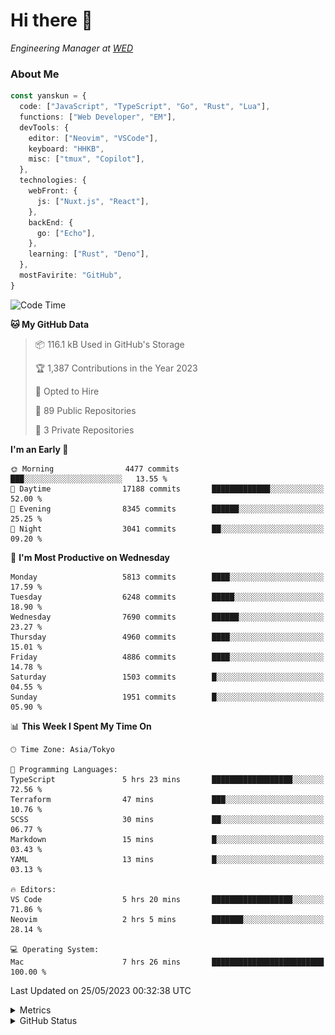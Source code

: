 # Hi there&nbsp;:wave:

<!-- ![Alt text](https://spotify-recently-played-readme.vercel.app/api?user=31kynbuubkiu3r4qh4hjuaglhfay) -->

_Engineering Manager at [WED](https://github.com/wedinc)_

### About Me

```ts
const yanskun = {
  code: ["JavaScript", "TypeScript", "Go", "Rust", "Lua"],
  functions: ["Web Developer", "EM"],
  devTools: {
    editor: ["Neovim", "VSCode"],
    keyboard: "HHKB",
    misc: ["tmux", "Copilot"],
  },
  technologies: {
    webFront: {
      js: ["Nuxt.js", "React"],
    },
    backEnd: {
      go: ["Echo"],
    },
    learning: ["Rust", "Deno"],
  },
  mostFavirite: "GitHub",
}
```

<!--START_SECTION:waka-->
![Code Time](http://img.shields.io/badge/Code%20Time-311%20hrs%2041%20mins-blue)

**🐱 My GitHub Data** 

> 📦 116.1 kB Used in GitHub's Storage 
 > 
> 🏆 1,387 Contributions in the Year 2023
 > 
> 💼 Opted to Hire
 > 
> 📜 89 Public Repositories 
 > 
> 🔑 3 Private Repositories 
 > 
**I'm an Early 🐤** 

```text
🌞 Morning                4477 commits        ███░░░░░░░░░░░░░░░░░░░░░░   13.55 % 
🌆 Daytime                17188 commits       █████████████░░░░░░░░░░░░   52.00 % 
🌃 Evening                8345 commits        ██████░░░░░░░░░░░░░░░░░░░   25.25 % 
🌙 Night                  3041 commits        ██░░░░░░░░░░░░░░░░░░░░░░░   09.20 % 
```
📅 **I'm Most Productive on Wednesday** 

```text
Monday                   5813 commits        ████░░░░░░░░░░░░░░░░░░░░░   17.59 % 
Tuesday                  6248 commits        █████░░░░░░░░░░░░░░░░░░░░   18.90 % 
Wednesday                7690 commits        ██████░░░░░░░░░░░░░░░░░░░   23.27 % 
Thursday                 4960 commits        ████░░░░░░░░░░░░░░░░░░░░░   15.01 % 
Friday                   4886 commits        ████░░░░░░░░░░░░░░░░░░░░░   14.78 % 
Saturday                 1503 commits        █░░░░░░░░░░░░░░░░░░░░░░░░   04.55 % 
Sunday                   1951 commits        █░░░░░░░░░░░░░░░░░░░░░░░░   05.90 % 
```


📊 **This Week I Spent My Time On** 

```text
🕑︎ Time Zone: Asia/Tokyo

💬 Programming Languages: 
TypeScript               5 hrs 23 mins       ██████████████████░░░░░░░   72.56 % 
Terraform                47 mins             ███░░░░░░░░░░░░░░░░░░░░░░   10.76 % 
SCSS                     30 mins             ██░░░░░░░░░░░░░░░░░░░░░░░   06.77 % 
Markdown                 15 mins             █░░░░░░░░░░░░░░░░░░░░░░░░   03.43 % 
YAML                     13 mins             █░░░░░░░░░░░░░░░░░░░░░░░░   03.13 % 

🔥 Editors: 
VS Code                  5 hrs 20 mins       ██████████████████░░░░░░░   71.86 % 
Neovim                   2 hrs 5 mins        ███████░░░░░░░░░░░░░░░░░░   28.14 % 

💻 Operating System: 
Mac                      7 hrs 26 mins       █████████████████████████   100.00 % 
```


 Last Updated on 25/05/2023 00:32:38 UTC
<!--END_SECTION:waka-->

<details>
  <summary>Metrics</summary>
  <img src="https://github.com/yanskun/yanskun/blob/main/github-metrics.svg" alt="Metrics">
</details>

<details>
  <summary>GitHub Status</summary>
  <picture>
    <source media="(prefers-color-scheme: dark)" srcset="https://raw.githubusercontent.com/yanskun/yanskun/master/profile-summary-card-output/nord_dark/0-profile-details.svg">
   <img src="https://raw.githubusercontent.com/yanskun/yanskun/master/profile-summary-card-output/default/0-profile-details.svg">
  </picture>
  <br>
  <picture>
    <source media="(prefers-color-scheme: dark)" srcset="https://raw.githubusercontent.com/yanskun/yanskun/master/profile-summary-card-output/nord_dark/1-repos-per-language.svg">
   <img src="https://raw.githubusercontent.com/yanskun/yanskun/master/profile-summary-card-output/default/1-repos-per-language.svg">
  </picture>
  <picture>
    <source media="(prefers-color-scheme: dark)" srcset="https://raw.githubusercontent.com/yanskun/yanskun/master/profile-summary-card-output/nord_dark/2-most-commit-language.svg">
   <img src="https://raw.githubusercontent.com/yanskun/yanskun/master/profile-summary-card-output/default/2-most-commit-language.svg">
  </picture>
  <br>
  <picture>
    <source media="(prefers-color-scheme: dark)" srcset="https://raw.githubusercontent.com/yanskun/yanskun/master/profile-summary-card-output/nord_dark/3-stats.svg">
   <img src="https://raw.githubusercontent.com/yanskun/yanskun/master/profile-summary-card-output/default/3-stats.svg">
  </picture>
  <picture>
    <source media="(prefers-color-scheme: dark)" srcset="https://raw.githubusercontent.com/yanskun/yanskun/master/profile-summary-card-output/nord_dark/4-productive-time.svg">
   <img src="https://raw.githubusercontent.com/yanskun/yanskun/master/profile-summary-card-output/default/4-productive-time.svg">
  </picture>
</details>
